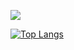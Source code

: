 ![](https://skillicons.dev/icons?i=typescript,react,fastify,nestjshtml,css,js)

[![Top Langs](https://github-readme-stats.vercel.app/api/top-langs/?username=Yoshiyuki-Sato-1027&theme=transparent&layout=compact)](https://github.com/anuraghazra/github-readme-stats)
